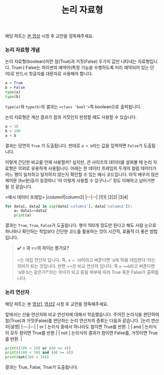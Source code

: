 ﻿---
title: 논리 자료형
slug: 2-5
category: '2. 기본 자료형과 연산'
---

해당 파트는 [본 영상](https://www.youtube.com/watch?v=lLmZS-l27aw&list=PLGPF8gvWLYypeEoFNTfSHdFL5WRLAfmmm&index=46) 시청 후 교안을 정독해주세요. 

### 논리 자료형 개념
논리 자료형(boolean)이란 참(True)과 거짓(False) 두가지 값만 나타내는 자료형입니다.  True나 False는 파이썬의 예약어(특정 기능을 수행하도록 미리 예약되어 있는 단어)로 반드시 첫글자를 대문자로 사용해야 합니다. 
```python
a = True
b = False
type(a)
type(b)
```
`type(a)`와 `type(b)`의 결과는 `<class 'bool'>`즉 boolean으로 출력됩니다. 

논리 자료형은 계산 결과가 참과 거짓인지 판정할 때도 사용할 수 있습니다. 
```python
a = 10
b = 100
a < b
```
결과는 당연히 `True` 가 도출됩니다. 반대로 `a < b`라는 값을 입력하면 `False`가 도출됩니다. 

이렇게 간단한 비교를 언제 사용할까? 싶지만, 큰 사이즈의 데이터를 살펴볼 때 논리 자료형은 의외로 유용하게 사용됩니다. 아래는 한 데이터 프레임의 두개의 컬럼 데이터가 어느 행이 일치하고 일치하지 않는지 확인할 수 있는 예시 코드입니다. 아직 배우지 않은 제어문 (for문)등이  등장하니 '아 이렇게 사용할 수 있구나~!' 정도 이해하고 넘어가면 될 것 같습니다. 

<예시 데이터 프레임>
|column1|column2|
|--|--|
|1|1|
|2|2|
|3|4|
```python
for data1, data2 in zip(data['column1'], data['column2']):
	a= data1==data2
	print(a)
```
결과는 `True`, `True`, `False`가 도출됩니다. 행이 100개 정도만 된다고 해도 사람 눈으로 하나하나 확인하는 작업보다 간단한 코드를 활용하는 것이 시간적, 효율적 더 좋은 방법입니다. 

> **✔️ = 과 ==의 차이는 뭔가요?**
> 
> =는 대입 연산자 입니다. 즉, `a = 10`이라고 써준다면 'a에 10을 대입한다.'라는 의미가 되는 것입니다. 
> 반면 ==은 비교 연산자 입니다. 즉 `a ==b`라고 써준다면 'a와 b는 같은가?'라는 의미가 되고 동일 여부에 따라 True 혹은 False가 출력됩니다. 

### 논리 연산자 
해당 파트는 본 [영상1](https://www.youtube.com/watch?v=zzT6lYYQ3co&list=PLGPF8gvWLYypeEoFNTfSHdFL5WRLAfmmm&index=48), [영상2](https://www.youtube.com/watch?v=h3bXbjaEymg&list=PLGPF8gvWLYypeEoFNTfSHdFL5WRLAfmmm&index=49) 시청 후 교안을 정독해주세요. 

앞에서는 산술 연산자와 비교 연산자에 대해서 학습했습니다. 주어진 논리식을 판단하여 참(True)과 거짓(False)를 판단하는 논리 연산자의 종류는 다음과 같습니다. 
|논리 연산자|설명|
|:--:|--|
| or | 논리식 중에서 하나라도 참이면 True를 반환. |
| and | 논리식이 모두 참이면 True를 반환.|
| not | 논리식의 결과가 참이면 False를, 거짓이면 True를 반환. |

```python
print((100 < 10) or (40 >= 4))
print((100 < 10) and (40 >= 4))
print(not(100 < 10))
```
결과는 True, False, True가 도출됩니다. 
